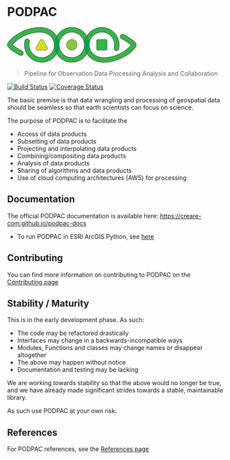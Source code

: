 # PODPAC 

[![icon](doc/source/_static/img/icon-outline.png)](https://creare-com.github.io/podpac-docs)

> Pipeline for Observation Data Processing Analysis and Collaboration

[![Build Status](https://travis-ci.org/creare-com/podpac.svg?branch=develop)](https://travis-ci.org/creare-com/podpac)
[![Coverage Status](https://coveralls.io/repos/github/creare-com/podpac/badge.svg)](https://coveralls.io/github/creare-com/podpac)

The basic premise is that data wrangling and processing of geospatial data should be seamless 
so that earth scientists can focus on science. 

The purpose of PODPAC is to facilitate the
 * Access of data products
 * Subsetting of data products
 * Projecting and interpolating data products
 * Combining/compositing data products
 * Analysis of data products
 * Sharing of algorithms and data products
 * Use of cloud computing architectures (AWS) for processing

## Documentation

The official PODPAC documentation is available here: https://creare-com.github.io/podpac-docs

- To run PODPAC in ESRI ArcGIS Python, see [here](notes/packages_EsriPlus_Python.md)

## Contributing

You can find more information on contributing to PODPAC on the [Contributing page](https://creare-com.github.io/podpac-docs/contributing.html)

## Stability / Maturity

This is in the early development phase. As such:

* The code may be refactored drastically
* Interfaces may change in a backwards-incompatible ways
* Modules, Functions and classes may change names or disappear altogether
* The above may happen without notice
* Documentation and testing may be lacking

We are working towards stability so that the above would no longer be true, and we have already made significant strides towards a stable, maintainable library. 

As such use PODPAC at your own risk. 


## References

For PODPAC references, see the [References page](https://creare-com.github.io/podpac-docs/references.html)
